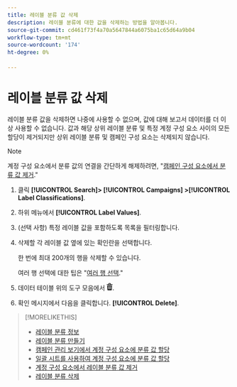 ```yaml
---
title: 레이블 분류 값 삭제
description: 레이블 분류에 대한 값을 삭제하는 방법을 알아봅니다.
source-git-commit: cd461f73f4a70a5647844a6075ba1c65d64a9b04
workflow-type: tm+mt
source-wordcount: '174'
ht-degree: 0%

---
```


# 레이블 분류 값 삭제

레이블 분류 값을 삭제하면 나중에 사용할 수 없으며, 값에 대해 보고서 데이터를 더 이상 사용할 수 없습니다. 값과 해당 상위 레이블 분류 및 특정 계정 구성 요소 사이의 모든 할당이 제거되지만 상위 레이블 분류 및 캠페인 구성 요소는 삭제되지 않습니다.

>[!NOTE]
>
>계정 구성 요소에서 분류 값의 연결을 간단하게 해제하려면, &quot;[캠페인 구성 요소에서 분류 값 제거](classification-values-remove.md).&quot;

1. 클릭 **[!UICONTROL Search]> [!UICONTROL Campaigns] >[!UICONTROL Label Classifications]**.

1. 하위 메뉴에서 **[!UICONTROL Label Values]**.

1. (선택 사항) 특정 레이블 값을 포함하도록 목록을 필터링합니다.

1. 삭제할 각 레이블 값 옆에 있는 확인란을 선택합니다.

   한 번에 최대 200개의 행을 삭제할 수 있습니다.

   여러 행 선택에 대한 팁은 &quot;[여러 행 선택](/help/search-social-commerce/common-tasks/navigation-editing-selection/multiple-rows-select.md).&quot;

1. 데이터 테이블 위의 도구 모음에서 ![삭제](/help/search-social-commerce/assets/delete.png "삭제").

1. 확인 메시지에서 다음을 클릭합니다. **[!UICONTROL Delete]**.

>[!MORELIKETHIS]
>
>* [레이블 분류 정보](classification-about.md)
>* [레이블 분류 만들기](classification-create.md)
>* [캠페인 관리 보기에서 계정 구성 요소에 분류 값 할당](classification-values-assign-campaign-management.md)
>* [일괄 시트를 사용하여 계정 구성 요소에 분류 값 할당](classification-values-assign-bulksheets.md)
>* [계정 구성 요소에서 레이블 분류 값 제거](classification-values-remove.md)
>* [레이블 분류 삭제](classification-delete.md)

